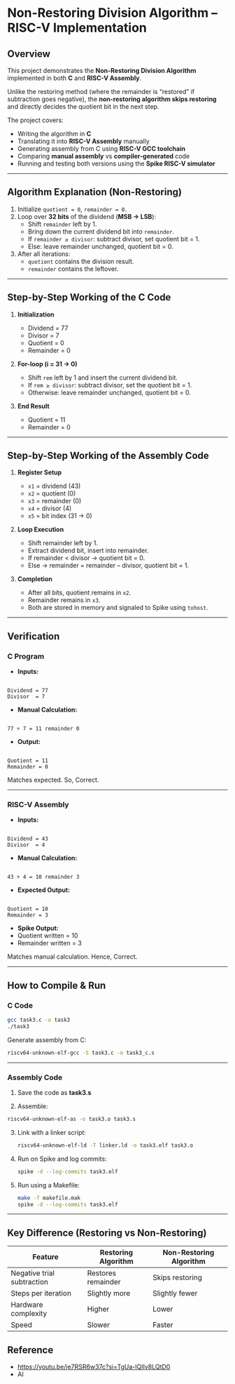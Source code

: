 # Non-Restoring Division Algorithm – RISC-V Implementation

## Overview

This project demonstrates the **Non-Restoring Division Algorithm** implemented in both **C** and **RISC-V Assembly**.

Unlike the restoring method (where the remainder is “restored” if subtraction goes negative), the **non-restoring algorithm skips restoring** and directly decides the quotient bit in the next step.

The project covers:

- Writing the algorithm in **C**
- Translating it into **RISC-V Assembly** manually
- Generating assembly from C using **RISC-V GCC toolchain**
- Comparing **manual assembly** vs **compiler-generated** code
- Running and testing both versions using the **Spike RISC-V simulator**

---

## Algorithm Explanation (Non-Restoring)

1. Initialize `quotient = 0`, `remainder = 0`.
2. Loop over **32 bits** of the dividend (**MSB → LSB**):
   - Shift `remainder` left by 1.
   - Bring down the current dividend bit into `remainder`.
   - If `remainder ≥ divisor`: subtract divisor, set quotient bit = 1.
   - Else: leave remainder unchanged, quotient bit = 0.
3. After all iterations:
   - `quotient` contains the division result.
   - `remainder` contains the leftover.

---

## Step-by-Step Working of the C Code

1. **Initialization**
   - Dividend = 77  
   - Divisor = 7  
   - Quotient = 0  
   - Remainder = 0  

2. **For-loop (i = 31 → 0)**
   - Shift `rem` left by 1 and insert the current dividend bit.  
   - If `rem ≥ divisor`: subtract divisor, set the quotient bit = 1.  
   - Otherwise: leave remainder unchanged, quotient bit = 0.  

3. **End Result**
   - Quotient = 11  
   - Remainder = 0  

---

## Step-by-Step Working of the Assembly Code

1. **Register Setup**
   - `x1` = dividend (43)  
   - `x2` = quotient (0)  
   - `x3` = remainder (0)  
   - `x4` = divisor (4)  
   - `x5` = bit index (31 → 0)  

2. **Loop Execution**
   - Shift remainder left by 1.  
   - Extract dividend bit, insert into remainder.  
   - If remainder < divisor → quotient bit = 0.  
   - Else → remainder = remainder – divisor, quotient bit = 1.  

3. **Completion**
   - After all bits, quotient remains in `x2`.  
   - Remainder remains in `x3`.  
   - Both are stored in memory and signaled to Spike using `tohost`.  

---

## Verification

### C Program

- **Inputs:**
```

Dividend = 77
Divisor  = 7

```

- **Manual Calculation:**
```

77 ÷ 7 = 11 remainder 0

```

- **Output:**
```

Quotient = 11
Remainder = 0

```
 Matches expected. So, Correct.

---

### RISC-V Assembly

- **Inputs:**
```

Dividend = 43
Divisor  = 4

```

- **Manual Calculation:**
```

43 ÷ 4 = 10 remainder 3

```

- **Expected Output:**
```

Quotient = 10
Remainder = 3

````

- **Spike Output:**
- Quotient written = 10  
- Remainder written = 3  

Matches manual calculation. Hence, Correct.

---

## How to Compile & Run

### C Code

```bash
gcc task3.c -o task3
./task3
````

Generate assembly from C:

```bash
riscv64-unknown-elf-gcc -S task3.c -o task3_c.s
```

---

### Assembly Code

1. Save the code as **task3.s**  

2. Assemble:  
 ```bash
 riscv64-unknown-elf-as -o task3.o task3.s
````

3. Link with a linker script:

   ```bash
   riscv64-unknown-elf-ld -T linker.ld -o task3.elf task3.o
   ```

4. Run on Spike and log commits:

   ```bash
   spike -d --log-commits task3.elf
   ```

5. Run using a Makefile:

   ```bash
   make -f makefile.mak
   spike -d --log-commits task3.elf
   ```

---

## Key Difference (Restoring vs Non-Restoring)

| Feature                    | Restoring Algorithm | Non-Restoring Algorithm |
| -------------------------- | ------------------- | ----------------------- |
| Negative trial subtraction | Restores remainder  | Skips restoring         |
| Steps per iteration        | Slightly more       | Slightly fewer          |
| Hardware complexity        | Higher              | Lower                   |
| Speed                      | Slower              | Faster                  |

## Reference
- https://youtu.be/je7RSR6w37c?si=TgUa-lQIIv8LQtD0
- AI